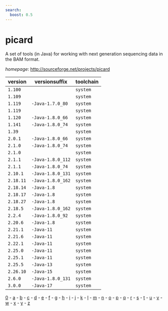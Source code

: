 ```yaml
---
search:
  boost: 0.5
---
```

# picard

A set of tools (in Java) for working with next generation sequencing data in the BAM format.

*homepage*: <http://sourceforge.net/projects/picard>

version | versionsuffix | toolchain
--------|---------------|----------
``1.100`` |  | ``system``
``1.109`` |  | ``system``
``1.119`` | ``-Java-1.7.0_80`` | ``system``
``1.119`` |  | ``system``
``1.120`` | ``-Java-1.8.0_66`` | ``system``
``1.141`` | ``-Java-1.8.0_74`` | ``system``
``1.39`` |  | ``system``
``2.0.1`` | ``-Java-1.8.0_66`` | ``system``
``2.1.0`` | ``-Java-1.8.0_74`` | ``system``
``2.1.0`` |  | ``system``
``2.1.1`` | ``-Java-1.8.0_112`` | ``system``
``2.1.1`` | ``-Java-1.8.0_74`` | ``system``
``2.10.1`` | ``-Java-1.8.0_131`` | ``system``
``2.18.11`` | ``-Java-1.8.0_162`` | ``system``
``2.18.14`` | ``-Java-1.8`` | ``system``
``2.18.17`` | ``-Java-1.8`` | ``system``
``2.18.27`` | ``-Java-1.8`` | ``system``
``2.18.5`` | ``-Java-1.8.0_162`` | ``system``
``2.2.4`` | ``-Java-1.8.0_92`` | ``system``
``2.20.6`` | ``-Java-1.8`` | ``system``
``2.21.1`` | ``-Java-11`` | ``system``
``2.21.6`` | ``-Java-11`` | ``system``
``2.22.1`` | ``-Java-11`` | ``system``
``2.25.0`` | ``-Java-11`` | ``system``
``2.25.1`` | ``-Java-11`` | ``system``
``2.25.5`` | ``-Java-13`` | ``system``
``2.26.10`` | ``-Java-15`` | ``system``
``2.6.0`` | ``-Java-1.8.0_131`` | ``system``
``3.0.0`` | ``-Java-17`` | ``system``

[0](../0/index.md) - [a](../a/index.md) - [b](../b/index.md) - [c](../c/index.md) - [d](../d/index.md) - [e](../e/index.md) - [f](../f/index.md) - [g](../g/index.md) - [h](../h/index.md) - [i](../i/index.md) - [j](../j/index.md) - [k](../k/index.md) - [l](../l/index.md) - [m](../m/index.md) - [n](../n/index.md) - [o](../o/index.md) - [p](../p/index.md) - [q](../q/index.md) - [r](../r/index.md) - [s](../s/index.md) - [t](../t/index.md) - [u](../u/index.md) - [v](../v/index.md) - [w](../w/index.md) - [x](../x/index.md) - [y](../y/index.md) - [z](../z/index.md)

